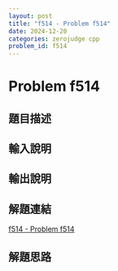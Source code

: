 ```yaml
---
layout: post
title: "f514 - Problem f514"
date: 2024-12-20
categories: zerojudge cpp
problem_id: f514
---
```


# Problem f514

## 題目描述



## 輸入說明



## 輸出說明



## 解題連結

[f514 - Problem f514](https://zerojudge.tw/ShowProblem?problemid=f514)

## 解題思路

